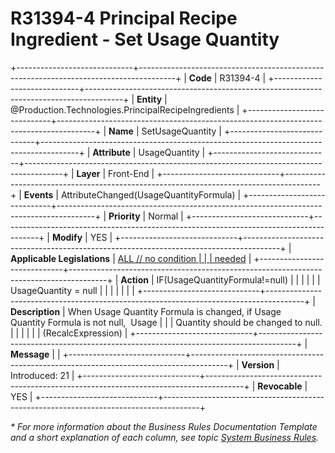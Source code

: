 ﻿---
erp.type: front-end-business-rule
erp.entity: Production.Technologies.PrincipalRecipeIngredients
---

# R31394-4 Principal Recipe Ingredient - Set Usage Quantity
+-----------------------------+---------------------------------------------------------------------------------------+
| **Code**                    | R31394-4                                                                              |
+-----------------------------+---------------------------------------------------------------------------------------+
| **Entity**                  | @Production.Technologies.PrincipalRecipeIngredients                                   |
+-----------------------------+---------------------------------------------------------------------------------------+
| **Name**                    | SetUsageQuantity                                                                      |
+-----------------------------+---------------------------------------------------------------------------------------+
| **Attribute**               | UsageQuantity                                                                         |
+-----------------------------+---------------------------------------------------------------------------------------+
| **Layer**                   | Front-End                                                                             |
+-----------------------------+---------------------------------------------------------------------------------------+
| **Events**                  | AttributeChanged(UsageQuantityFormula)                                                |
+-----------------------------+---------------------------------------------------------------------------------------+
| **Priority**                | Normal                                                                                |
+-----------------------------+---------------------------------------------------------------------------------------+
| **Modify**                  | YES                                                                                   |
+-----------------------------+---------------------------------------------------------------------------------------+
| **Applicable Legislations** | [ALL // no condition                                                                  |
|                             | needed](xref:applicable-legislations)                                                 |
+-----------------------------+---------------------------------------------------------------------------------------+
| **Action**                  | IF(UsageQuantityFormula!=null)                                                        |
|                             |                                                                                       |
|                             | UsageQuantity = null                                                                  |
|                             |                                                                                       |
|                             |                                                                                       |
+-----------------------------+---------------------------------------------------------------------------------------+
| **Description**             | When Usage Quantity Formula is changed, if Usage Quantity Formula is not null,  Usage |
|                             | Quantity should be changed to null.                                                   |
|                             |                                                                                       |
|                             | (RecalcExpression)                                                                    |
+-----------------------------+---------------------------------------------------------------------------------------+
| **Message**                 |                                                                                       |
+-----------------------------+---------------------------------------------------------------------------------------+
| **Version**                 | Introduced: 21                                                                        |
+-----------------------------+---------------------------------------------------------------------------------------+
| **Revocable**               | YES                                                                                   |
+-----------------------------+---------------------------------------------------------------------------------------+

*\* For more information about the Business Rules Documentation Template and a short explanation of each column, see
topic [System Business Rules](../templates/template-description-system-business-rules.md).*
